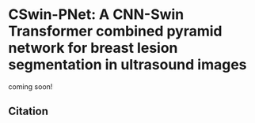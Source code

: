 # CSwin-PNet: A CNN-Swin Transformer combined pyramid network for breast lesion segmentation in ultrasound images
coming soon!

## Citation
